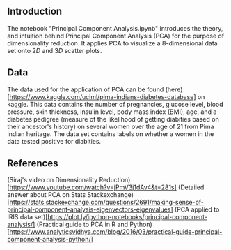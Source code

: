 ## Introduction
The notebook "Principal Component Analysis.ipynb" introduces the theory, and intuition behind Principal Component Analysis (PCA) for the purpose of dimensionality reduction. It applies PCA to visualize a $8$-dimensional data set onto $2D$ and $3D$ scatter plots. 

## Data
The data used for the application of PCA can be found (here)[https://www.kaggle.com/uciml/pima-indians-diabetes-database] on kaggle. This data contains the number of pregnancies, glucose level, blood pressure, skin thickness, insulin level, body mass index (BMI), age, and a diabetes pedigree (measure of the likelihood of getting diabities based on their ancestor's history) on several women over the age of 21 from Pima indian heritage. The data set contains labels on whether a women in the data tested positive for diabities. 

## References
(Siraj's video on Dimensionality Reduction)[https://www.youtube.com/watch?v=jPmV3j1dAv4&t=281s]
(Detailed answer about PCA on Stats Stackexchange)[https://stats.stackexchange.com/questions/2691/making-sense-of-principal-component-analysis-eigenvectors-eigenvalues]
(PCA applied to IRIS data set)[https://plot.ly/ipython-notebooks/principal-component-analysis/]
(Practical guide to PCA in R and Python)[https://www.analyticsvidhya.com/blog/2016/03/practical-guide-principal-component-analysis-python/]
